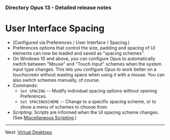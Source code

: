 ### Directory Opus 13 - Detailed release notes

# User Interface Spacing

- (Configured via Preferences / User Interface / Spacing.)
- Preferences options that control the size, padding and spacing of UI elements can now be loaded and saved as "spacing schemes".
- On Windows 10 and above, you can configure Opus to automatically switch between "Mouse" and "Touch Input" schemes when the system input type changes. This lets you configure Opus to work better on a touchscreen without wasting space when using it with a mouse. You can also switch schemes manually, of course.
- Commands:
  - `Set SPACING` -- Modify individual spacing options without opening Preferences.
  - `Set SPACINGSCHEME` -- Change to a specific spacing scheme, or to show a menu of schemes to choose from.
- *Scripting:* Scripts are informed when the UI spacing scheme changes. (See [Miscellaneous Scripting](misc_scripting.md).)

------------------------------------------------------------------------

Next: [Virtual Desktops](/Manual/release_history/opus13_detailed/virtual_desktops.md)

